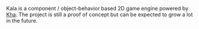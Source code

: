 Kala is a component / object-behavior based 2D game engine powered by [Kha](https://github.com/KTXSoftware/Kha). The project is still a proof of concept but can be expected to grow a lot in the future.
